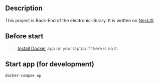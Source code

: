 ## Description
This project is Back-End of the electronic-library.
It is written on [NestJS](https://github.com/nestjs/nest)

## Before start

> [Install Docker](https://www.docker.com/products/docker-desktop/) app on your laptop if there is no it.

## Start app (for development)

```
docker-compse up
```
